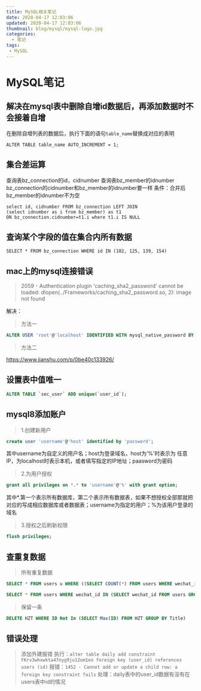 ```yaml
---
title: MySQL相关笔记
date: 2020-04-17 12:03:06
updated: 2020-04-17 12:03:06
thumbnail: blog/mysql/mysql-logo.jpg
categories:
  - 笔记
tags:
 - MySQL
---
```


# MySQL笔记

## 解决在mysql表中删除自增id数据后，再添加数据时不会接着自增

在删除自增列表的数据后，执行下面的语句`table_name`替换成对应的表明

``` mysql
ALTER TABLE table_name AUTO_INCREMENT = 1;
```

## 集合差运算

查询表bz_connection的id，cidnumber
查询表bz_member的idnumber
bz_connection的cidnumber和bz_member的idnumber要一样
条件：合并后bz_member的idnumber不为空

``` mysql
select id, cidnumber FROM bz_connection LEFT JOIN
(select idnumber as i from bz_member) as t1
ON bz_connection.cidnumber=t1.i where t1.i IS NULL
```

## 查询某个字段的值在集合内所有数据

``` mysql
SELECT * FROM bz_connection WHERE id IN (102, 125, 139, 154)
```

## mac上的mysql连接错误

> 2059 - Authentication plugin 'caching_sha2_password' cannot be loaded:
> dlopen(../Frameworks/caching_sha2_password.so, 2): image not found

解决：

> 方法一

``` sql
ALTER USER 'root'@'localhost' IDENTIFIED WITH mysql_native_password BY 'yourpassword';
```

> 方法二

<https://www.jianshu.com/p/0be40c133926/>

## 设置表中值唯一

``` sql
ALTER TABLE `sec_user` ADD unique(`user_id`);
```

## mysql8添加账户

> 1.创建新用户

``` sql
create user 'username'@'host' identified by 'password';
```

其中username为自定义的用户名；host为登录域名，host为’%'时表示为 任意IP，为localhost时表示本机，或者填写指定的IP地址；paasword为密码

> 2.为用户授权

``` sql
grant all privileges on *.* to 'username'@'%' with grant option;
```

其中*.第一个表示所有数据库，第二个表示所有数据表，如果不想授权全部那就把对应的写成相应数据库或者数据表；username为指定的用户；%为该用户登录的域名

> 3.授权之后刷新权限

``` sql
flush privileges;
```

## 查重复数据
> 所有重复数据

``` sql
SELECT * FROM users u WHERE ((SELECT COUNT(*) FROM users WHERE wechat_id = u.wechat_id) > 1) ORDER BY wechat_id DESC
```

``` sql
SELECT * FROM users WHERE wechat_id IN (SELECT wechat_id FROM users GROUP BY wechat_id HAVING COUNT(*) > 1)
```

> 保留一条

``` sql
DELETE HZT WHERE ID Not In (SELECT Max(ID) FROM HZT GROUP BY Title)
```

## 错误处理
> 添加外建报错
执行：`alter table daily add constraint FKrv3whxwkta47nyg9ju12om1eo foreign key (user_id) references users (id)`
报错：`1452 - Cannot add or update a child row: a foreign key constraint fails`
处理：daily表中的user_id数据有没有在users表中id的情况
